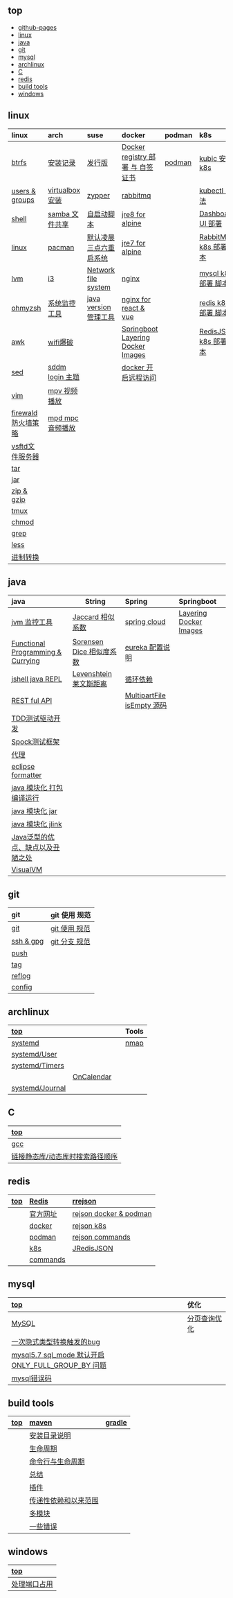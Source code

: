 <script type="text/javascript">
    let startTime=new Date('2021/12/18 20:53:00');
    function getTime()
    {
        const ms = Math.floor((new Date() - startTime));
        const d = Math.floor(ms / 86400000);
        const h = Math.floor((ms-d*86400000) / 3600000);
        const m = Math.floor((ms-d*86400000-h*3600000) / 60000);
        const s = Math.floor((ms-d*86400000-h*3600000-m*60000) / 1000);

        const daysText=d.toString()+' days,';
        let hoursText="";
        let minutesText="";
        if(h>0)
            hoursText=h.toString()+' hours,';
        if(m>0)
            minutesText=m.toString()+' minutes and ';
        document.getElementById("time").innerHTML=daysText+hoursText+minutesText+s.toString()+' seconds have passed';
    }
    setInterval(getTime,1000);
</script>

<div id='time' style="text-align: center;font-size: 24px;color: cyan;"></div>

## top

- [github-pages](https://bougainvilleas.github.io/lotus/)
- [linux](#linux)
- [java](#java)
- [git](#git)
- [mysql](#mysql)
- [archlinux](#archlinux)
- [C](#c)
- [redis](#redis)
- [build tools](#build-tools)
- [windows](#windows)

## linux

| **linux**                                          | **arch**                                   | **suse**                                         | **docker**                                                         | **podman**                           | **k8s**                                              |
| :------------------------------------------------- | :----------------------------------------- | :----------------------------------------------- | :----------------------------------------------------------------- | :----------------------------------- | :--------------------------------------------------- |
| [btrfs](linux/btrfs.md)                            | [安装记录](linux/arch/install.md)          | [发行版](linux/suse/microos.md)                  | [Docker registry 部署 与 自签证书](linux/lxc/registry/registry.md) | [podman](linux/lxc/podman/podman.md) | [kubic 安装 k8s](linux/lxc/k8s/kubic.md)             |
| [users & groups](linux/user.md)                    | [virtualbox安装](linux/arch/virtualbox.md) | [zypper](linux/suse/zypper.md)                   | [rabbitmq](linux/lxc/docker/rabbitmq.md)                           |                                      | [kubectl 用法](linux/lxc/k8s/kubectl.md)             |
| [shell](linux/shell.md)                            | [samba 文件共享](linux/arch/samba.md)      | [自启动脚本](linux/suse/init.md)                 | [jre8 for alpine](linux/lxc/jre8/jre84alpine.md)                   |                                      | [Dashboard UI 部署](linux/lxc/k8s/dashbord-ui.md)    |
| [linux](linux/linux.md)                            | [pacman](linux/arch/pacman.md)             | [默认凌晨三点六重启系统](linux/suse/rebootmg.md) | [jre7 for alpine](linux/lxc/jre7/jre74alpine.md)                   |                                      | [RabbitMQ k8s 部署 脚本](linux/lxc/k8s/rabbitmq.md)  |
| [lvm](linux/tools/lvm.md)                          | [i3](linux/arch/i3.md)                     | [Network file system](linux/suse/nfs.md)         | [nginx](linux/lxc/docker/nginx.md)                                 |                                      | [mysql k8s 部署 脚本](linux/lxc/k8s/mysql.yaml)      |
| [ohmyzsh](linux/tools/ohmyzsh.md)                  | [系统监控工具](linux/arch/monitor.md)      | [java version 管理工具](linux/suse/java.md)      | [nginx for react & vue](linux/lxc/nginx/nginx4js.md)               |                                      | [redis k8s 部署 脚本](linux/lxc/k8s/redis.yaml)      |
| [awk](linux/tools/awk.md)                          | [wifi爆破](linux/arch/aircrack-ng.md)      |                                                  | [Springboot Layering Docker Images](java/spring/boot/layer.md)     |                                      | [RedisJSON k8s 部署 脚本](linux/lxc/k8s/rejson.yaml) |
| [sed](linux/tools/sed.md)                          | [sddm login 主题](linux/arch/sddm.md)      |                                                  | [docker 开启远程访问](linux/lxc/docker/docker.md)                  |
| [vim](linux/tools/vim.md)                          | [mpv 视频播放](linux/arch/mpv.md)          |                                                  |
| [firewald 防火墙策略](linux/tools/firewall-cmd.md) | [mpd mpc 音频播放](linux/arch/mpd.md)      |                                                  |
| [vsftd文件服务器](linux/tools/vsftpd.md)           |                                            |                                                  |
| [tar](linux/tools/tar.md)                          |                                            |                                                  |
| [jar](linux/tools/jar.md)                          |                                            |                                                  |
| [zip & gzip](linux/tools/zip.md)                   |                                            |                                                  |
| [tmux](linux/tools/tmux.md)                        |                                            |                                                  |
| [chmod](linux/tools/chmod.md)                      |                                            |                                                  |
| [grep](linux/tools/grep.md)                        |                                            |                                                  |
| [less](linux/tools/less.md)                        |                                            |                                                  |
| [进制转换](linux/decimal.md)                       |                                            |                                                  |

## java

| **java**                                                                                           | **String**                                           | **Spring**                                                 | **Springboot**                                      |
| :------------------------------------------------------------------------------------------------- | ---------------------------------------------------- | :--------------------------------------------------------- | :-------------------------------------------------- |
| [jvm 监控工具](jvm/tools.md)                                                                       | [Jaccard 相似系数](java/string/Jaccard.md)           | [spring cloud](java/spring/cloud/springcloud.md)           | [Layering Docker Images](java/spring/boot/layer.md) |
| [Functional Programming & Currying](java/functional.md)                                            | [Sorensen Dice 相似度系数](java/string/dice.md)      | [eureka 配置说明](java/spring/cloud/eureka.md)             |                                                     |
| [jshell java REPL](java/jshell.md)                                                                 | [Levenshtein 莱文斯距离](java/string/Levenshtein.md) | [循环依赖](java/spring/cyclic-dependencies.md)             |                                                     |
| [REST ful API](java/RESTfulAPI.md)                                                                 |                                                      | [MultipartFile isEmpty 源码](java/spring/MultipartFile.md) |                                                     |
| [TDD测试驱动开发](java/TDD.md)                                                                     |                                                      |                                                            |                                                     |
| [Spock测试框架](https://spockframework.org)                                                        |                                                      |                                                            |                                                     |
| [代理](java/proxy.md)                                                                              |                                                      |                                                            |                                                     |
| [eclipse formatter](java/eclipse-codestyle.xml)                                                    |                                                      |                                                            |                                                     |
| [java 模块化 打包编译运行](java/java.md)                                                           |                                                      |                                                            |                                                     |
| [java 模块化 jar](java/jar.md)                                                                     |                                                      |                                                            |                                                     |
| [java 模块化 jlink](java/jlink.md)                                                                 |                                                      |                                                            |                                                     |
| [Java泛型的优点、缺点以及丑陋之处](http://www.agiledeveloper.com/articles/GenericsInJavaPartI.pdf) |                                                      |                                                            |                                                     |
| [VisualVM](jvm/visualvm.md)                                                                        |


## git

| **git**                     | **git 使用 规范**                |
| :-------------------------- | :------------------------------- |
| [git](git/git.md)           | [git 使用 规范](git/standard.md) |
| [ssh & gpg](git/ssh_gpg.md) | [git 分支 规范](git/standard.md) |
| [push](git/git_push.md)     |                                  |
| [tag](git/git_tag.md)       |                                  |
| [reflog](git/git_reflog.md) |                                  |
| [config](git/git_config.md) |                                  |

## archlinux

| [top](#top)                                    |                                       |       |           Tools           |
| :--------------------------------------------- | :------------------------------------ | :---: | :-----------------------: |
| [systemd](archlinux.md#systemd)                |                                       |       | [nmap](archlinux.md#nmap) |
| [systemd/User](archlinux.md#systemduser)       |                                       |       |                           |
| [systemd/Timers](archlinux.md#systemdtimers)   |                                       |       |                           |
|                                                | [OnCalendar](archlinux.md#oncalendar) |       |                           |
| [systemd/Journal](archlinux.md#systemdjournal) |                                       |       |                           |

## C

| [top](#top)                                 |
| :------------------------------------------ |
| [gcc](c.md#gcc)                             |
| [链接静态库/动态库时搜索路径顺序](c.md#lib) |

## redis

| [top](#top) | [Redis](redis.md#redis)       | [rrejson](redis.md#redisjson)                       |
| :---------- | :---------------------------- | :-------------------------------------------------- |
|             | [官方网址](redis.md#official) | [rejson docker & podman](redis.md#docker-or-podman) |
|             | [docker](redis.md#docker)     | [rejson k8s](redis.md#rejson-k8s)                   |
|             | [podman](redis.md#podman)     | [rejson commands](redis.md#redisjson-commands)      |
|             | [k8s](redis.md#k8s)           | [JRedisJSON](redis.md#jrejson)                      |
|             | [commands](redis.md#commands) |

## mysql

| [top](#top)                                                                                                     | **优化**                       |
| :-------------------------------------------------------------------------------------------------------------- | :----------------------------- |
| [MySQL](mysql/database.md)                                                                                      | [分页查询优化](mysql/delay.md) |
| [一次隐式类型转换触发的bug](mysql/type-conversion.md)                                                           |                                |
| [mysql5.7 sql_mode 默认开启 ONLY_FULL_GROUP_BY 问题](mysql.md#onlyfullgroupby)                               |                                |
| [mysql错误码](https://dev.mysql.com/doc/mysql-errors/5.7/en/server-error-reference.html#error_er_no_such_table) |                                |

## build tools

| [top](#top) | [maven](maven.md#maven)                               | [gradle](gradle.md#gradle) |
| :---------- | :---------------------------------------------------- | :------------------------- |
|             | [安装目录说明](maven.md#安装目录说明)                 |
|             | [生命周期](maven.md#生命周期)                         |
|             | [命令行与生命周期](maven.md#命令行与生命周期)         |
|             | [总结](maven.md#总结)                                 |
|             | [插件](maven.md#插件)                                 |
|             | [传递性依赖和以来范围](maven.md#传递性依赖和以来范围) |
|             | [多模块](maven.md#多模块)                             |
|             | [一些错误](maven.md#error)                            |

## windows

| [top](#top)                                     |
| :---------------------------------------------- |
| [处理端口占用](windows.md#windows-kill-process) |
